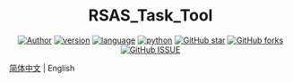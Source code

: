 <h1 align="center">RSAS_Task_Tool</h1>

<div align="center">

[![Author](https://img.shields.io/badge/Author-s0nder-9cf)](https://github.com/wylsy)
[![version](https://img.shields.io/badge/version-2.0-brightgreen)](https://github.com/wylsy/RSAS_Task_Tool)
[![language](https://img.shields.io/badge/language-Python-blue)](https://github.com/wylsy/RSAS_Task_Tool)
[![python](https://img.shields.io/badge/Python-3.8-blue)](https://github.com/wylsy/RSAS_Task_Tool)
[![GitHub star](https://img.shields.io/github/stars/sqandan/RSAS_Task_Tool)](https://github.com/wylsy/RSAS_Task_Tool)
[![GitHub forks](https://img.shields.io/github/forks/sqandan/RSAS_Task_Tool)](https://github.com/wylsy/RSAS_Task_Tool)
[![GitHub ISSUE](https://img.shields.io/github/issues/sqandan/RSAS_Task_Tool)](https://github.com/wylsy/RSAS_Task_Tool/issues)

</div>

[简体中文](./README.md) | English